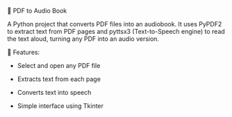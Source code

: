 📖 PDF to Audio Book

A Python project that converts PDF files into an audiobook. It uses PyPDF2 to extract text from PDF pages and pyttsx3 (Text-to-Speech engine) to read the text aloud, turning any PDF into an audio version.

🔹 Features:

- Select and open any PDF file

- Extracts text from each page

- Converts text into speech

- Simple interface using Tkinter
